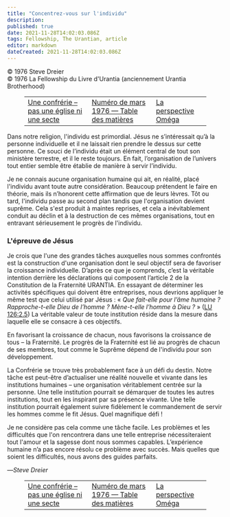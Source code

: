 ```yaml
---
title: "Concentrez-vous sur l'individu"
description: 
published: true
date: 2021-11-28T14:02:03.086Z
tags: Fellowship, The Urantian, article
editor: markdown
dateCreated: 2021-11-28T14:02:03.086Z
---
```


<p class="v-card v-sheet theme--light grey lighten-3 px-2">© 1976 Steve Dreier<br>© 1976 La Fellowship du Livre d'Urantia (anciennement Urantia Brotherhood)</p>
<figure class="table chapter-navigator">
  <table>
    <tbody>
      <tr>
        <td>
        <a href="/fr/article/William_S_Sadler_Jr/A_Brotherhood_Not_A_Church_Or_A_Sect">
          <span class="mdi mdi-arrow-left-drop-circle"></span><span class="pl-2">Une confrérie – pas une église ni une secte</span>
        </a>
        </td>
        <td>
        <a href="/fr/index/articles_the_urantian#numéro-de-mars-1976">
          <span class="mdi mdi-book-open-variant"></span><span class="pl-2">Numéro de mars 1976 — Table des matières</span>
        </a>
        </td>
        <td>
        <a href="/fr/article/David_Schlundt/The_Omega_Perspective">
          <span class="pr-2">La perspective Oméga</span><span class="mdi mdi-arrow-right-drop-circle"></span>
        </a>
        </td>
      </tr>
    </tbody>
  </table>
</figure>



Dans notre religion, l'individu est primordial. Jésus ne s’intéressait qu’à la personne individuelle et il ne laissait rien prendre le dessus sur cette personne. Ce souci de l’individu était un élément central de tout son ministère terrestre, et il le reste toujours. En fait, l’organisation de l’univers tout entier semble être établie de manière à servir l’individu.

Je ne connais aucune organisation humaine qui ait, en réalité, placé l'individu avant toute autre considération. Beaucoup prétendent le faire en théorie, mais ils n’honorent cette affirmation que de leurs lèvres. Tôt ou tard, l'individu passe au second plan tandis que l'organisation devient suprême. Cela s'est produit à maintes reprises, et cela a inévitablement conduit au déclin et à la destruction de ces mêmes organisations, tout en entravant sérieusement le progrès de l'individu.

### L'épreuve de Jésus

Je crois que l'une des grandes tâches auxquelles nous sommes confrontés est la construction d'une organisation dont le seul objectif sera de favoriser la croissance individuelle. D’après ce que je comprends, c’est la véritable intention derrière les déclarations qui composent l’article 2 de la Constitution de la Fraternité URANTIA. En essayant de déterminer les activités spécifiques qui doivent être entreprises, nous devrions appliquer le même test que celui utilisé par Jésus : « _Que fait-elle pour l’âme humaine ? Rapproche-t-elle Dieu de l’homme ? Mène-t-elle l’homme à Dieu ?_ » ([LU 126:2.5](/fr/The_Urantia_Book/126#p2_5)) La véritable valeur de toute institution réside dans la mesure dans laquelle elle se consacre à ces objectifs.

En favorisant la croissance de chacun, nous favorisons la croissance de tous – la Fraternité. Le progrès de la Fraternité est lié au progrès de chacun de ses membres, tout comme le Suprême dépend de l'individu pour son développement.

La Confrérie se trouve très probablement face à un défi du destin. Notre tâche est peut-être d’actualiser une réalité nouvelle et vivante dans les institutions humaines – une organisation véritablement centrée sur la personne. Une telle institution pourrait se démarquer de toutes les autres institutions, tout en les inspirant par sa présence vivante. Une telle institution pourrait également suivre fidèlement le commandement de servir les hommes comme le fit Jésus. Quel magnifique défi !

Je ne considère pas cela comme une tâche facile. Les problèmes et les difficultés que l'on rencontrera dans une telle entreprise nécessiteraient tout l'amour et la sagesse dont nous sommes capables. L’expérience humaine n’a pas encore résolu ce problème avec succès. Mais quelles que soient les difficultés, nous avons des guides parfaits.

—_Steve Dreier_



<figure class="table chapter-navigator">
  <table>
    <tbody>
      <tr>
        <td>
        <a href="/fr/article/William_S_Sadler_Jr/A_Brotherhood_Not_A_Church_Or_A_Sect">
          <span class="mdi mdi-arrow-left-drop-circle"></span><span class="pl-2">Une confrérie – pas une église ni une secte</span>
        </a>
        </td>
        <td>
        <a href="/fr/index/articles_the_urantian#numéro-de-mars-1976">
          <span class="mdi mdi-book-open-variant"></span><span class="pl-2">Numéro de mars 1976 — Table des matières</span>
        </a>
        </td>
        <td>
        <a href="/fr/article/David_Schlundt/The_Omega_Perspective">
          <span class="pr-2">La perspective Oméga</span><span class="mdi mdi-arrow-right-drop-circle"></span>
        </a>
        </td>
      </tr>
    </tbody>
  </table>
</figure>
